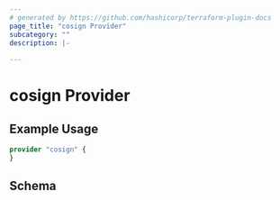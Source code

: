 ```yaml
---
# generated by https://github.com/hashicorp/terraform-plugin-docs
page_title: "cosign Provider"
subcategory: ""
description: |-
  
---
```


# cosign Provider



## Example Usage

```terraform
provider "cosign" {
}
```

<!-- schema generated by tfplugindocs -->
## Schema
